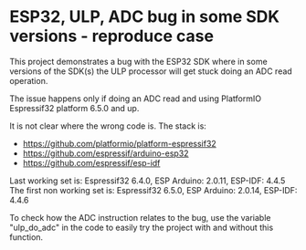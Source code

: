 # ESP32, ULP, ADC bug in some SDK versions - reproduce case

This project demonstrates a bug with the ESP32 SDK where in some versions of the SDK(s) the ULP processor will get stuck doing an ADC read operation.

The issue happens only if doing an ADC read and using PlatformIO Espressif32 platform 6.5.0 and up.

It is not clear where the wrong code is. The stack is:

+ https://github.com/platformio/platform-espressif32
+ https://github.com/espressif/arduino-esp32
+ https://github.com/espressif/esp-idf

Last working set is: Espressif32 6.4.0, ESP Arduino: 2.0.11, ESP-IDF: 4.4.5  
The first non working set is: Espressif32 6.5.0, ESP Arduino: 2.0.14, ESP-IDF: 4.4.6

To check how the ADC instruction relates to the bug, use the variable "ulp_do_adc" in the code to easily try the project with and without this function.
